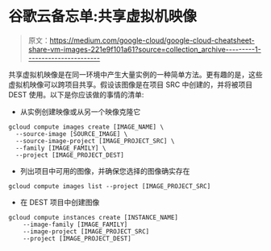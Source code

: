 # 谷歌云备忘单:共享虚拟机映像

> 原文：<https://medium.com/google-cloud/google-cloud-cheatsheet-share-vm-images-221e9f101a61?source=collection_archive---------1----------------------->

共享虚拟机映像是在同一环境中产生大量实例的一种简单方法。更有趣的是，这些虚拟机映像可以跨项目共享。假设该图像是在项目 SRC 中创建的，并将被项目 DEST 使用。以下是你应该做的事情的清单:

*   从实例创建映像或从另一个映像克隆它

```
gcloud compute images create [IMAGE_NAME] \
  --source-image [SOURCE_IMAGE] \
  --source-image-project [IMAGE_PROJECT_SRC] \
  --family [IMAGE_FAMILY] \
  --project [IMAGE_PROJECT_DEST]
```

*   列出项目中可用的图像，并确保您选择的图像确实存在

```
gcloud compute images list --project [IMAGE_PROJECT_SRC]
```

*   在 DEST 项目中创建图像

```
gcloud compute instances create [INSTANCE_NAME]
    --image-family [IMAGE_FAMILY]
    --image-project [IMAGE_PROJECT_SRC]
    --project [IMAGE_PROJECT_DEST]
```
